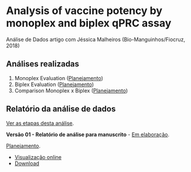 # Analysis of vaccine potency by monoplex and biplex qPRC assay

Análise de Dados artigo com Jéssica Malheiros (Bio-Manguinhos/Fiocruz, 2018)

## Análises realizadas

1. Monoplex Evaluation ([Planejamento][proj-monoplex])
2. Biplex Evaluation ([Planejamento][proj-biplex])
3. Comparison Monoplex x Biplex ([Planejamento][proj-monobi-comp])

[proj-monoplex]: https://github.com/philsf-biostat/analise_dados_JM_2018a/projects/2
[proj-biplex]: https://github.com/philsf-biostat/analise_dados_JM_2018a/projects/3
[proj-monobi-comp]: https://github.com/philsf-biostat/analise_dados_JM_2018a/projects/4

## Relatório da análise de dados

[Ver as etapas desta análise][releases].

**Versão 01 - Relatório de análise para manuscrito** - [Em elaboração][milestone-prequal].

[Planejamento][v01-project].

- [Visualização online][reportviz-v01]
- [Download][pdf-v01]

<!-- **Versão 02 - Defesa** - [Em elaboração][milestone-posqual]. -->

<!-- [Planejamento][v02-project]. -->

<!-- - [Visualização online][reportviz-v02] -->
<!-- - Download -->

[releases]: https://github.com/philsf-biostat/analise_dados_JM_2018a/releases/
[milestone-prequal]: https://github.com/philsf-biostat/analise_dados_JM_2018a/milestone/1
[reportviz-v01]: report/analise_dados_JM_2018a-v01.md
[pdf-v01]: report/analise_dados_JM_2018a-v01.pdf?raw=true
[v01-project]: https://github.com/philsf-biostat/analise_dados_JM_2018a/projects/5

<!-- [milestone-posqual]: https://github.com/philsf-biostat/analise_dados_JM_2018a/milestone/xxx -->
<!-- [reportviz-v02]: report/analise_dados_JM_2018a-v02.md -->
<!-- [pdf-v02]: report/analise_dados_JM_2018a-v02.pdf?raw=true -->
<!-- [v02-project]: https://github.com/philsf-biostat/analise_dados_JM_2018a/projects/xxx -->

